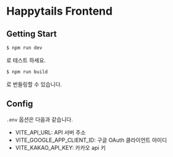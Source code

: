 # Happytails Frontend

## Getting Start

```bash
$ npm run dev
```
로 테스트 하세요.

```bash
$ npm run build
```
로 번들링할 수 있습니다.

## Config

`.env` 옵션은 다음과 같습니다.

- VITE_API_URL: API 서버 주소 
- VITE_GOOGLE_APP_CLIENT_ID: 구글 OAuth 클라이언트 아이디
- VITE_KAKAO_API_KEY: 카카오 api 키